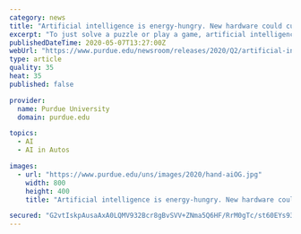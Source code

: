 ```yaml
---
category: news
title: "Artificial intelligence is energy-hungry. New hardware could curb its appetite."
excerpt: "To just solve a puzzle or play a game, artificial intelligence can require software running on thousands of computers. That could be the energy that three nuclear plants produce in one hour. A team of engineers has created hardware that can learn skills using a type of AI that currently runs on software platforms."
publishedDateTime: 2020-05-07T13:27:00Z
webUrl: "https://www.purdue.edu/newsroom/releases/2020/Q2/artificial-intelligence-is-energy-hungry.-new-hardware-could-curb-its-appetite..html"
type: article
quality: 35
heat: 35
published: false

provider:
  name: Purdue University
  domain: purdue.edu

topics:
  - AI
  - AI in Autos

images:
  - url: "https://www.purdue.edu/uns/images/2020/hand-aiOG.jpg"
    width: 800
    height: 400
    title: "Artificial intelligence is energy-hungry. New hardware could curb its appetite."

secured: "G2vtIskpAusaAxA0LQMV932Bcr8gBvSVV+ZNma5Q6HF/RrM0gTc/st60EYs93d2P+a8XaKz6q5XN097cqttHxf1Ge28DupdFeQ4cu4UgGnfyZn2+fw8L/oqEqqwwMQBUQuKt0bADyDEZUi+MgMMSwwMPa65Pb8LjYJbLrAMdlwwq2Y/XH0OxfWE5/Du0nz53bK/Db+wFh6a4pDzKQxxRatxXzl3BzH/pkIeYik28gVaPzEo0Wnyah79zoiWrMyqwoBVq9b1VB6DaBLF3gNmr0dLCKL81G3tBgYlKU5HxGZOYhd+XKLkDrCEWqmnaWQ93FH74F3mZCcLKdzrJAIn0lr2/M38EirI7Oo7lgRSi++de8HAgqvAbaKbo5Hpc/1/XqdmUGkA+rXgOQGWpdTVSlyVeOrfNVr5OUYOwKZHDoisapoKQHVsEeHHDAXAGeQ3mKBLlwooZYqlI0n1rOS6DfiQ5U64HhSBrc6Ok81nDhfs=;KJSy5xN2KaKJ2JF33uOUCw=="
---
```


